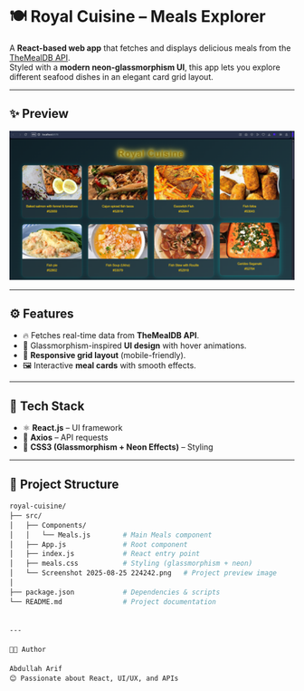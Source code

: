 # 🍽️ Royal Cuisine – Meals Explorer

A **React-based web app** that fetches and displays delicious meals from the [TheMealDB API](https://www.themealdb.com/).  
Styled with a **modern neon-glassmorphism UI**, this app lets you explore different seafood dishes in an elegant card grid layout.  

---

## ✨ Preview
![App Screenshot](./src/Screenshot%202025-08-25%20224242.png)

---

## ⚙️ Features
- 🔥 Fetches real-time data from **TheMealDB API**.  
- 🎨 Glassmorphism-inspired **UI design** with hover animations.  
- 📱 **Responsive grid layout** (mobile-friendly).  
- 🖼️ Interactive **meal cards** with smooth effects.  

---

## 🧐 Tech Stack
- ⚛️ **React.js** – UI framework  
- 📡 **Axios** – API requests  
- 🎨 **CSS3 (Glassmorphism + Neon Effects)** – Styling  

---

## 📂 Project Structure
```bash
royal-cuisine/
├── src/
│   ├── Components/
│   │   └── Meals.js        # Main Meals component
│   ├── App.js              # Root component
│   ├── index.js            # React entry point
│   ├── meals.css           # Styling (glassmorphism + neon)
│   └── Screenshot 2025-08-25 224242.png   # Project preview image
│
├── package.json            # Dependencies & scripts
└── README.md               # Project documentation


---

👨‍💻 Author

Abdullah Arif
😊 Passionate about React, UI/UX, and APIs